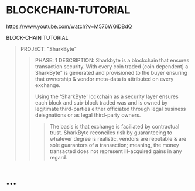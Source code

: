 # BLOCKCHAIN-TUTORIAL
https://www.youtube.com/watch?v=M576WGiDBdQ

BLOCK-CHAIN TUTORIAL
> PROJECT: "SharkByte"
>> PHASE: 1
>> DESCRIPTION: Sharkbyte is a blockchain that ensures transaction security. With every coin traded (coin dependent) a SharkByte" is generated and provisioned to the buyer ensuring that ownership & vendor meta-data is attributed on every exchange.
>> 
>> Using the 'SharkByte' lockchain as a security layer ensures each block and sub-block traded was and is owned by legitimate third-parties either officiated through legal business deisgnations or as legal third-party owners.
>>>
>>> The basis is that exchange is faciliated by contractual trust. SharkByte reconciles risk by guaranteeing to whatever degree is realistic, vendors are reputable & are sole guarantors of a transaction; meaning, the money transacted does not represent ill-acquired gains in any regard. 


# ... 

